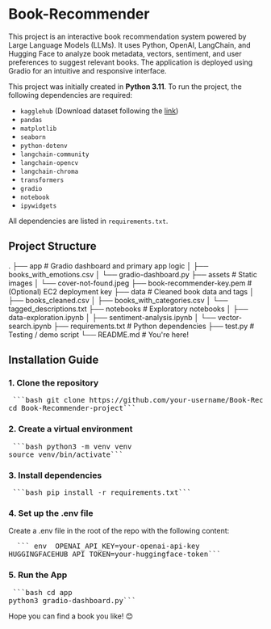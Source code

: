 # Book-Recommender

This project is an interactive book recommendation system powered by Large Language Models (LLMs). It uses Python, OpenAI, LangChain, and Hugging Face to analyze book metadata, vectors, sentiment, and user preferences to suggest relevant books. The application is deployed using Gradio for an intuitive and responsive interface.

This project was initially created in **Python 3.11**. To run the project, the following dependencies are required:
- `kagglehub` (Download dataset following the [link](https://www.kaggle.com/datasets/dylanjcastillo/7k-books-with-metadata))
- `pandas`
- `matplotlib`
- `seaborn`
- `python-dotenv`
- `langchain-community`
- `langchain-opencv`
- `langchain-chroma`
- `transformers`
- `gradio`
- `notebook`
- `ipywidgets`

All dependencies are listed in `requirements.txt`.

## Project Structure 
.
├── app                      # Gradio dashboard and primary app logic
│   ├── books_with_emotions.csv
│   └── gradio-dashboard.py
├── assets                  # Static images
│   └── cover-not-found.jpeg
├── book-recommender-key.pem # (Optional) EC2 deployment key
├── data                    # Cleaned book data and tags
│   ├── books_cleaned.csv
│   ├── books_with_categories.csv
│   └── tagged_descriptions.txt
├── notebooks               # Exploratory notebooks
│   ├── data-exploration.ipynb
│   ├── sentiment-analysis.ipynb
│   └── vector-search.ipynb
├── requirements.txt        # Python dependencies
├── test.py                 # Testing / demo script
└── README.md               # You're here!

## Installation Guide
### 1. Clone the repository

<pre> ```bash git clone https://github.com/your-username/Book-Recommender-project.git
cd Book-Recommender-project``` </pre>

### 2. Create a virtual environment
<pre> ```bash python3 -m venv venv
source venv/bin/activate``` </pre>

### 3. Install dependencies
<pre> ```bash pip install -r requirements.txt```</pre>

### 4. Set up the .env file
Create a .env file in the root of the repo with the following content:
<pre>
  ``` env  OPENAI_API_KEY=your-openai-api-key
HUGGINGFACEHUB_API_TOKEN=your-huggingface-token```
</pre>


### 5. Run the App
<pre> ```bash cd app
python3 gradio-dashboard.py```</pre>

Hope you can find a book you like! 😊




